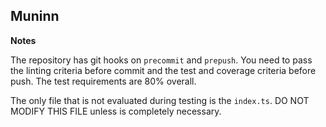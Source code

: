 Muninn
---




**Notes**

The repository has git hooks on `precommit` and `prepush`. You need to pass the linting criteria before commit and the test and coverage criteria before push. The test requirements are 80% overall.

The only file that is not evaluated during testing is the `index.ts`. DO NOT MODIFY THIS FILE unless is completely necessary. 
